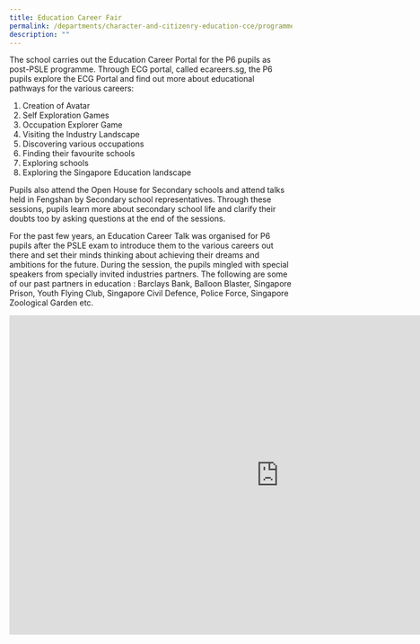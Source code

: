 ```yaml
---
title: Education Career Fair
permalink: /departments/character-and-citizenry-education-cce/programmes/education-career-fair/
description: ""
---
```

<p>The school&nbsp;carries out the Education Career Portal for the P6 pupils as post-PSLE programme. Through ECG portal, called ecareers.sg, the P6 pupils explore the ECG Portal and find out more about&nbsp;educational pathways for the various careers:</p>
<ol>
<li>Creation of Avatar</li>
<li>Self Exploration Games</li>
<li>Occupation Explorer Game</li>
<li>Visiting the Industry Landscape</li>
<li>Discovering various occupations</li>
<li>Finding their favourite schools</li>
<li>Exploring schools</li>
<li>Exploring the Singapore Education landscape</li>
</ol>
<p>Pupils also attend the&nbsp;Open House for Secondary schools and attend talks held in Fengshan by Secondary school representatives. Through these sessions, pupils learn more about secondary school life and clarify their doubts too by asking questions at the end of the sessions.</p>
<p>For the past few years, an Education Career&nbsp;Talk&nbsp;was organised for P6 pupils after the PSLE exam to introduce them to the various careers out there and set their minds thinking about achieving their dreams and ambitions for the future. During the session, the pupils mingled with special speakers from&nbsp;specially invited industries partners. The following are some of our past partners in education :&nbsp;Barclays Bank, Balloon Blaster, Singapore Prison, Youth Flying Club, Singapore Civil Defence, Police Force, Singapore Zoological Garden etc.</p>
<iframe src="https://docs.google.com/presentation/d/e/2PACX-1vQ6USNwu1WnlZRyNXxXfAbfoxq0Zs1uiyz6eum-gfFraSpjfpg784SURZcIDIvi4ZuB7P9S8hRShrBg/embed?start=false&amp;loop=false&amp;delayms=10000" frameborder="0" width="960" height="569" allowfullscreen="true"></iframe>